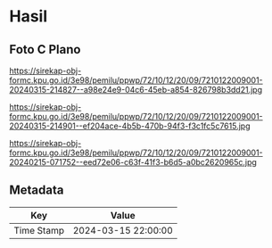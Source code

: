 # Hasil

## Foto C Plano

https://sirekap-obj-formc.kpu.go.id/3e98/pemilu/ppwp/72/10/12/20/09/7210122009001-20240315-214827--a98e24e9-04c6-45eb-a854-826798b3dd21.jpg

https://sirekap-obj-formc.kpu.go.id/3e98/pemilu/ppwp/72/10/12/20/09/7210122009001-20240315-214901--ef204ace-4b5b-470b-94f3-f3c1fc5c7615.jpg

https://sirekap-obj-formc.kpu.go.id/3e98/pemilu/ppwp/72/10/12/20/09/7210122009001-20240215-071752--eed72e06-c63f-41f3-b6d5-a0bc2620965c.jpg


## Metadata

| Key        | Value               |
| ---------- | ------------------- |
| Time Stamp | 2024-03-15 22:00:00 |



